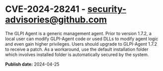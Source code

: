 # CVE-2024-28241 - security-advisories@github.com

The GLPI Agent is a generic management agent. Prior to version 1.7.2, a local user can modify GLPI-Agent code or used DLLs to modify agent logic and even gain higher privileges. Users should upgrade to GLPI-Agent 1.7.2 to receive a patch. As a workaround, use the default installation folder which involves installed folder is automatically secured by the system.

**Publish date:** 2024-04-25
